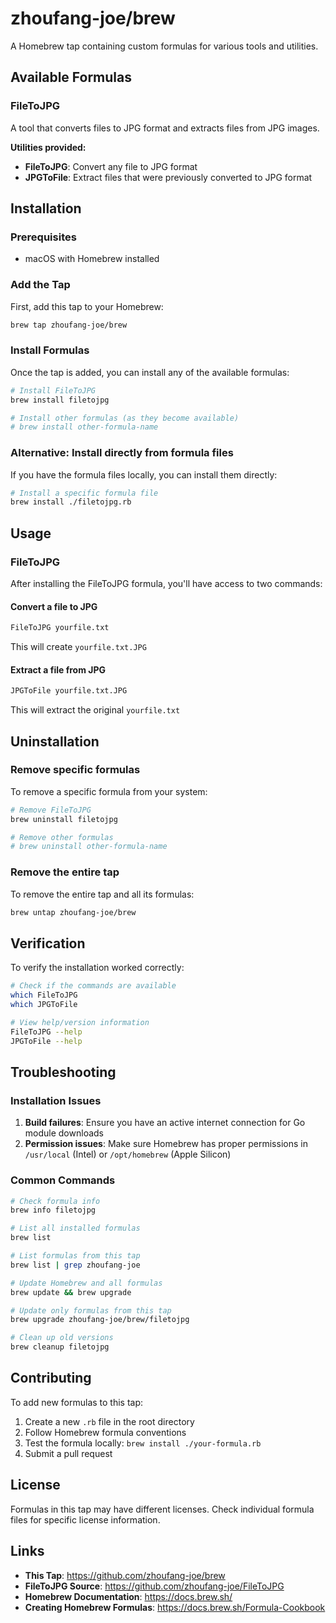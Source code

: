 # zhoufang-joe/brew

A Homebrew tap containing custom formulas for various tools and utilities.

## Available Formulas

### FileToJPG
A tool that converts files to JPG format and extracts files from JPG images.

**Utilities provided:**
- **FileToJPG**: Convert any file to JPG format
- **JPGToFile**: Extract files that were previously converted to JPG format

## Installation

### Prerequisites
- macOS with Homebrew installed

### Add the Tap

First, add this tap to your Homebrew:
```bash
brew tap zhoufang-joe/brew
```

### Install Formulas

Once the tap is added, you can install any of the available formulas:

```bash
# Install FileToJPG
brew install filetojpg

# Install other formulas (as they become available)
# brew install other-formula-name
```

### Alternative: Install directly from formula files

If you have the formula files locally, you can install them directly:

```bash
# Install a specific formula file
brew install ./filetojpg.rb
```

## Usage

### FileToJPG

After installing the FileToJPG formula, you'll have access to two commands:

#### Convert a file to JPG
```bash
FileToJPG yourfile.txt
```
This will create `yourfile.txt.JPG`

#### Extract a file from JPG
```bash
JPGToFile yourfile.txt.JPG
```
This will extract the original `yourfile.txt`

## Uninstallation

### Remove specific formulas

To remove a specific formula from your system:

```bash
# Remove FileToJPG
brew uninstall filetojpg

# Remove other formulas
# brew uninstall other-formula-name
```

### Remove the entire tap

To remove the entire tap and all its formulas:
```bash
brew untap zhoufang-joe/brew
```

## Verification

To verify the installation worked correctly:

```bash
# Check if the commands are available
which FileToJPG
which JPGToFile

# View help/version information
FileToJPG --help
JPGToFile --help
```

## Troubleshooting

### Installation Issues

1. **Build failures**: Ensure you have an active internet connection for Go module downloads
2. **Permission issues**: Make sure Homebrew has proper permissions in `/usr/local` (Intel) or `/opt/homebrew` (Apple Silicon)

### Common Commands

```bash
# Check formula info
brew info filetojpg

# List all installed formulas
brew list

# List formulas from this tap
brew list | grep zhoufang-joe

# Update Homebrew and all formulas
brew update && brew upgrade

# Update only formulas from this tap
brew upgrade zhoufang-joe/brew/filetojpg

# Clean up old versions
brew cleanup filetojpg
```

## Contributing

To add new formulas to this tap:

1. Create a new `.rb` file in the root directory
2. Follow Homebrew formula conventions
3. Test the formula locally: `brew install ./your-formula.rb`
4. Submit a pull request

## License

Formulas in this tap may have different licenses. Check individual formula files for specific license information.

## Links

- **This Tap**: https://github.com/zhoufang-joe/brew
- **FileToJPG Source**: https://github.com/zhoufang-joe/FileToJPG
- **Homebrew Documentation**: https://docs.brew.sh/
- **Creating Homebrew Formulas**: https://docs.brew.sh/Formula-Cookbook 